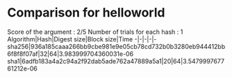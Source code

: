 # Comparison for helloworld

Score of the argument : 2/5
Number of trials for each hash : 1
Algorithm|Hash|Digest size|Block size|Time
-|-|-|-|-
sha256|936a185caaa266bb9cbe981e9e05cb78cd732b0b3280eb944412bb6f8f8f07af|32|64|3.983999704360031e-06
sha1|6adfb183a4a2c94a2f92dab5ade762a47889a5a1|20|64|3.547999767761212e-06
